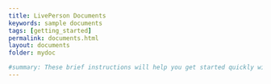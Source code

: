 ```yaml
---
title: LivePerson Documents
keywords: sample documents
tags: [getting_started]
permalink: documents.html
layout: documents
folder: mydoc

#summary: These brief instructions will help you get started quickly with the theme. The other topics in this help provide additional information and detail about working with other aspects of this theme and Jekyll.
---
```

